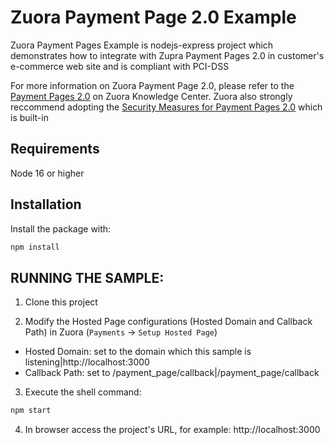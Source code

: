# Zuora Payment Page 2.0 Example

Zuora Payment Pages Example is nodejs-express project which demonstrates how to integrate with Zupra Payment Pages 2.0 in customer's e-commerce web site and is compliant with PCI-DSS

For more information on Zuora Payment Page 2.0, please refer to the [Payment Pages 2.0](https://knowledgecenter.zuora.com/Billing/Billing_and_Payments/LA_Hosted_Payment_Pages/B_Payment_Pages_2.0/B_Security_Measures_for_Payment_Pages_2.0) on Zuora Knowledge Center. Zuora also strongly reccommend adopting the [Security Measures for Payment Pages 2.0](https://knowledgecenter.zuora.com/Billing/Billing_and_Payments/LA_Hosted_Payment_Pages/B_Payment_Pages_2.0/B_Security_Measures_for_Payment_Pages_2.0) which is built-in 


## Requirements

Node 16 or higher

## Installation

Install the package with:

```sh
npm install 
```

RUNNING THE SAMPLE:
------------
1. Clone this project


2. Modify the Hosted Page configurations (Hosted Domain and Callback Path) in Zuora (`Payments` -> `Setup Hosted Page`)

* Hosted Domain: set to the domain which this sample is listening|http://localhost:3000
* Callback Path: set to /payment_page/callback|/payment_page/callback

3. Execute the shell command:

```sh
npm start
```
	
4. In browser access the project's URL, for example: http://localhost:3000

